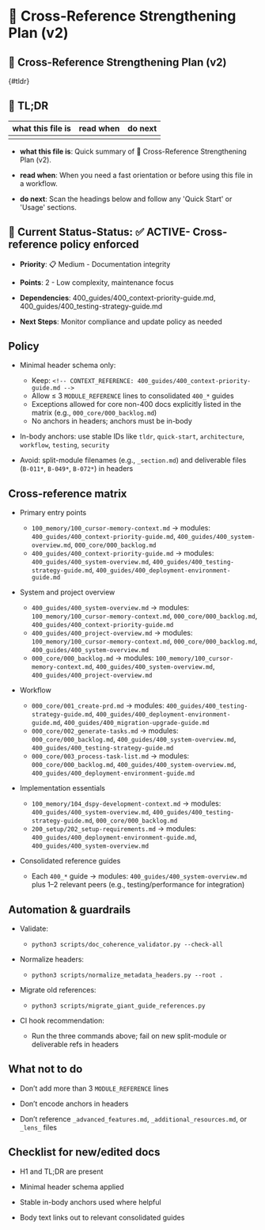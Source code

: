 <!-- CONTEXT_REFERENCE: 400_guides/400_context-priority-guide.md -->
<!-- MODULE_REFERENCE: 400_guides/400_testing-strategy-guide.md -->
<!-- MEMORY_CONTEXT: MEDIUM - Cross-reference policy and validation -->
# 🔗 Cross-Reference Strengthening Plan (v2)

## 🔗 Cross-Reference Strengthening Plan (v2)

{#tldr}

## 🔎 TL;DR

| what this file is | read when | do next |
|---|---|---|
|  |  |  |

- **what this file is**: Quick summary of 🔗 Cross-Reference Strengthening Plan (v2).

- **read when**: When you need a fast orientation or before using this file in a workflow.

- **do next**: Scan the headings below and follow any 'Quick Start' or 'Usage' sections.

## 🎯 **Current Status**-**Status**: ✅ **ACTIVE**- Cross-reference policy enforced

- **Priority**: 📋 Medium - Documentation integrity

- **Points**: 2 - Low complexity, maintenance focus

- **Dependencies**: 400_guides/400_context-priority-guide.md, 400_guides/400_testing-strategy-guide.md

- **Next Steps**: Monitor compliance and update policy as needed

## Policy

- Minimal header schema only:
  - Keep: `<!-- CONTEXT_REFERENCE: 400_guides/400_context-priority-guide.md -->`
  - Allow ≤ 3 `MODULE_REFERENCE` lines to consolidated `400_*` guides
  - Exceptions allowed for core non-400 docs explicitly listed in the matrix (e.g., `000_core/000_backlog.md`)
  - No anchors in headers; anchors must be in-body

- In-body anchors: use stable IDs like `tldr`, `quick-start`, `architecture`, `workflow`, `testing`, `security`

- Avoid: split-module filenames (e.g., `_section.md`) and deliverable files (`B-011*`, `B-049*`, `B-072*`) in headers

## Cross-reference matrix

- Primary entry points
  - `100_memory/100_cursor-memory-context.md` → modules: `400_guides/400_context-priority-guide.md`, `400_guides/400_system-overview.md`, `000_core/000_backlog.md`
  - `400_guides/400_context-priority-guide.md` → modules: `400_guides/400_system-overview.md`, `400_guides/400_testing-strategy-guide.md`, `400_guides/400_deployment-environment-guide.md`

- System and project overview
  - `400_guides/400_system-overview.md` → modules: `100_memory/100_cursor-memory-context.md`, `000_core/000_backlog.md`, `400_guides/400_context-priority-guide.md`
  - `400_guides/400_project-overview.md` → modules: `100_memory/100_cursor-memory-context.md`, `000_core/000_backlog.md`, `400_guides/400_system-overview.md`
  - `000_core/000_backlog.md` → modules: `100_memory/100_cursor-memory-context.md`, `400_guides/400_system-overview.md`, `400_guides/400_project-overview.md`

- Workflow
  - `000_core/001_create-prd.md` → modules: `400_guides/400_testing-strategy-guide.md`, `400_guides/400_deployment-environment-guide.md`, `400_guides/400_migration-upgrade-guide.md`
  - `000_core/002_generate-tasks.md` → modules: `000_core/000_backlog.md`, `400_guides/400_system-overview.md`, `400_guides/400_testing-strategy-guide.md`
  - `000_core/003_process-task-list.md` → modules: `000_core/000_backlog.md`, `400_guides/400_system-overview.md`, `400_guides/400_deployment-environment-guide.md`

- Implementation essentials
  - `100_memory/104_dspy-development-context.md` → modules: `400_guides/400_system-overview.md`, `400_guides/400_testing-strategy-guide.md`, `000_core/000_backlog.md`
  - `200_setup/202_setup-requirements.md` → modules: `400_guides/400_deployment-environment-guide.md`, `400_guides/400_system-overview.md`

- Consolidated reference guides
  - Each `400_*` guide → modules: `400_guides/400_system-overview.md` plus 1–2 relevant peers (e.g., testing/performance for integration)

## Automation & guardrails

- Validate:
  - `python3 scripts/doc_coherence_validator.py --check-all`

- Normalize headers:
  - `python3 scripts/normalize_metadata_headers.py --root .`

- Migrate old references:
  - `python3 scripts/migrate_giant_guide_references.py`

- CI hook recommendation:
  - Run the three commands above; fail on new split-module or deliverable refs in headers

## What not to do

- Don’t add more than 3 `MODULE_REFERENCE` lines

- Don’t encode anchors in headers

- Don’t reference `_advanced_features.md`, `_additional_resources.md`, or `_lens_` files

## Checklist for new/edited docs

- H1 and TL;DR are present

- Minimal header schema applied

- Stable in-body anchors used where helpful

- Body text links out to relevant consolidated guides
